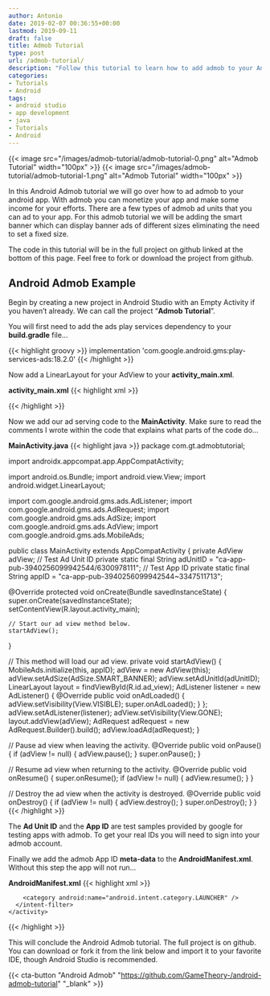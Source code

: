 ```yaml
---
author: Antonio
date: 2019-02-07 00:36:55+00:00
lastmod: 2019-09-11
draft: false
title: Admob Tutorial
type: post
url: /admob-tutorial/
description: "Follow this tutorial to learn how to add admob to your Android app. By adding admob you can monetize your app to generate some income."
categories:
- Tutorials
- Android
tags:
- android studio
- app development
- java
- Tutorials
- Android
---
```


{{< image src="/images/admob-tutorial/admob-tutorial-0.png" alt="Admob Tutorial" width="100px" >}}
{{< image src="/images/admob-tutorial/admob-tutorial-1.png" alt="Admob Tutorial" width="100px" >}}

In this Android Admob tutorial we will go over how to ad admob to your android app. With admob you can monetize your app and make some income for your efforts. There are a few types of admob ad units that you can ad to your app. For this admob tutorial we will be adding the smart banner which can display banner ads of different sizes eliminating the need to set a fixed size.

<!--more-->

The code in this tutorial will be in the full project on github linked at the bottom of this page. Feel free to fork or download the project from github.

## Android Admob Example

Begin by creating a new project in Android Studio with an Empty Activity if you haven’t already. We can call the project “**Admob Tutorial**”.

You will first need to add the ads play services dependency to your **build.gradle** file…

{{< highlight groovy >}}
implementation 'com.google.android.gms:play-services-ads:18.2.0'
{{< /highlight >}}

Now add a LinearLayout for your AdView to your **activity_main.xml**.

**activity_main.xml**
{{< highlight xml >}}
<?xml version="1.0" encoding="utf-8"?>
<RelativeLayout xmlns:android="http://schemas.android.com/apk/res/android"
  xmlns:tools="http://schemas.android.com/tools"
  android:layout_width="match_parent"
  android:layout_height="match_parent"
  tools:context=".MainActivity">

  <TextView
    android:layout_width="wrap_content"
    android:layout_height="wrap_content"
    android:layout_centerInParent="true"
    android:text="Hello World!" />

  <LinearLayout
    android:id="@+id/ad_view"
    android:orientation="vertical"
    android:layout_centerHorizontal="true"
    android:layout_alignParentBottom="true"
    android:layout_width="match_parent"
    android:layout_height="wrap_content" />
</RelativeLayout>
{{< /highlight >}}

Now we add our ad serving code to the **MainActivity**. Make sure to read the comments I wrote within the code that explains what parts of the code do…

**MainActivity.java**
{{< highlight java >}}
package com.gt.admobtutorial;

import androidx.appcompat.app.AppCompatActivity;

import android.os.Bundle;
import android.view.View;
import android.widget.LinearLayout;

import com.google.android.gms.ads.AdListener;
import com.google.android.gms.ads.AdRequest;
import com.google.android.gms.ads.AdSize;
import com.google.android.gms.ads.AdView;
import com.google.android.gms.ads.MobileAds;

public class MainActivity extends AppCompatActivity {
  private AdView adView;
  // Test Ad Unit ID
  private static final String adUnitID = "ca-app-pub-3940256099942544/6300978111";
  // Test App ID
  private static final String appID = "ca-app-pub-3940256099942544~3347511713";

  @Override
  protected void onCreate(Bundle savedInstanceState) {
    super.onCreate(savedInstanceState);
    setContentView(R.layout.activity_main);

    // Start our ad view method below.
    startAdView();
  }

  // This method will load our ad view.
  private void startAdView() {
    MobileAds.initialize(this, appID);
    adView = new AdView(this);
    adView.setAdSize(AdSize.SMART_BANNER);
    adView.setAdUnitId(adUnitID);
    LinearLayout layout = findViewById(R.id.ad_view);
    AdListener listener = new AdListener() {
      @Override
      public void onAdLoaded() {
        adView.setVisibility(View.VISIBLE);
        super.onAdLoaded();
      }
    };
    adView.setAdListener(listener);
    adView.setVisibility(View.GONE);
    layout.addView(adView);
    AdRequest adRequest = new AdRequest.Builder().build();
    adView.loadAd(adRequest);
  }

  // Pause ad view when leaving the activity.
  @Override
  public void onPause() {
    if (adView != null) {
      adView.pause();
    }
    super.onPause();
  }

  // Resume ad view when returning to the activity.
  @Override
  public void onResume() {
    super.onResume();
    if (adView != null) {
      adView.resume();
    }
  }

  // Destroy the ad view when the activity is destroyed.
  @Override
  public void onDestroy() {
    if (adView != null) {
      adView.destroy();
    }
    super.onDestroy();
  }
}
{{< /highlight >}}

The **Ad Unit ID** and the **App ID** are test samples provided by google for testing apps with admob. To get your real IDs you will need to sign into your admob account.

Finally we add the admob App ID **meta-data** to the **AndroidManifest.xml**. Without this step the app will not run…

**AndroidManifest.xml**
{{< highlight xml >}}
<?xml version="1.0" encoding="utf-8"?>
<manifest xmlns:android="http://schemas.android.com/apk/res/android"
  package="com.gt.admobtutorial">

  <application
    android:allowBackup="true"
    android:icon="@mipmap/ic_launcher"
    android:label="@string/app_name"
    android:roundIcon="@mipmap/ic_launcher_round"
    android:supportsRtl="true"
    android:theme="@style/AppTheme">
    <meta-data android:name="com.google.android.gms.ads.APPLICATION_ID"
      android:value="ca-app-pub-3940256099942544~3347511713" />
    <activity android:name=".MainActivity">
      <intent-filter>
        <action android:name="android.intent.action.MAIN" />

        <category android:name="android.intent.category.LAUNCHER" />
      </intent-filter>
    </activity>
  </application>
</manifest>
{{< /highlight >}}

This will conclude the Android Admob tutorial. The full project is on github. You can download or fork it from the link below and import it to your favorite IDE, though Android Studio is recommended.

{{< cta-button "Android Admob" "https://github.com/GameTheory-/android-admob-tutorial" "_blank" >}}
